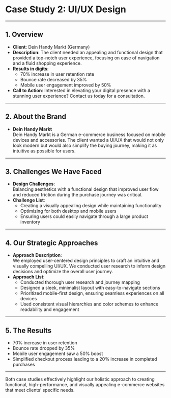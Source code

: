 # Case Study 2: UI/UX Design

---

## 1. **Overview**

- **Client**: Dein Handy Markt (Germany)
- **Description**: The client needed an appealing and functional design that provided a top-notch user experience, focusing on ease of navigation and a fluid shopping experience.
- **Results in digits**:
  - 70% increase in user retention rate
  - Bounce rate decreased by 35%
  - Mobile user engagement improved by 50%
- **Call to Action**: Interested in elevating your digital presence with a stunning user experience? Contact us today for a consultation.

---

## 2. **About the Brand**

- **Dein Handy Markt**  
  Dein Handy Markt is a German e-commerce business focused on mobile devices and accessories. The client wanted a UI/UX that would not only look modern but would also simplify the buying journey, making it as intuitive as possible for users.

---

## 3. **Challenges We Have Faced**

- **Design Challenges**:  
  Balancing aesthetics with a functional design that improved user flow and reduced friction during the purchase journey was critical.
- **Challenge List**:
  - Creating a visually appealing design while maintaining functionality
  - Optimizing for both desktop and mobile users
  - Ensuring users could easily navigate through a large product inventory

---

## 4. **Our Strategic Approaches**

- **Approach Description**:  
  We employed user-centered design principles to craft an intuitive and visually compelling UI/UX. We conducted user research to inform design decisions and optimize the overall user journey.
- **Approach List**:
  - Conducted thorough user research and journey mapping
  - Designed a sleek, minimalist layout with easy-to-navigate sections
  - Prioritized mobile-first design, ensuring seamless experiences on all devices
  - Used consistent visual hierarchies and color schemes to enhance readability and engagement

---

## 5. **The Results**

- 70% increase in user retention
- Bounce rate dropped by 35%
- Mobile user engagement saw a 50% boost
- Simplified checkout process leading to a 20% increase in completed purchases

---

Both case studies effectively highlight our holistic approach to creating functional, high-performance, and visually appealing e-commerce websites that meet clients’ specific needs.

